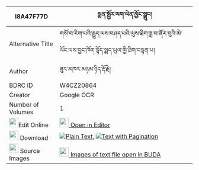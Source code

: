 |I8A47F77D|སྨན་སྦྱོར་ལག་ལེན་མྱོང་སྒྲུབ། 
| --- | --- 
|Alternative Title |གསོ་བ་རིག་པའི་རྒྱུད་ལས་བཤད་པའི་ལུས་ཐིག་ཟླ་བ་ནོར་བུའི་མེ་ལོང་ལས་བྱང་ཁོག་སྟོད་སྨད་ཡུལ་གྱི་ཐིག་བསྟན་པ།
|Author| ཟུར་མཁར་མཉམ་ཉིད་རྡོ་རྗེ།
|BDRC ID | W4CZ20864
|Creator | Google OCR
|Number of Volumes| 1
|<img width="25" src="https://img.icons8.com/color/25/000000/edit-property.png">Edit Online| [<img width="25" src="https://avatars.githubusercontent.com/u/45091458?s=200&v=4"> Open in Editor](http://editor.openpecha.org/I8A47F77D)
|<img width="25" src="https://img.icons8.com/fluent/48/000000/download-2.png"/>  Download | [![](https://img.icons8.com/color/20/000000/txt.png)Plain Text](https://github.com/Openpecha/I8A47F77D/releases/download/v1/menjor_laklen_nyong_drub_plain_I8A47F77D.zip), [![](https://img.icons8.com/color/20/000000/txt.png)Text with Pagination](https://github.com/Openpecha/I8A47F77D/releases/download/v1/menjor_laklen_nyong_drub_pages_I8A47F77D.zip)
|<img width="25" src="https://img.icons8.com/plasticine/100/000000/pictures-folder.png"/>  Source Images | [<img width="25" src="https://library.bdrc.io/icons/BUDA-small.svg"> Images of text file open in BUDA](https://library.bdrc.io/show/bdr:W4CZ20864)
